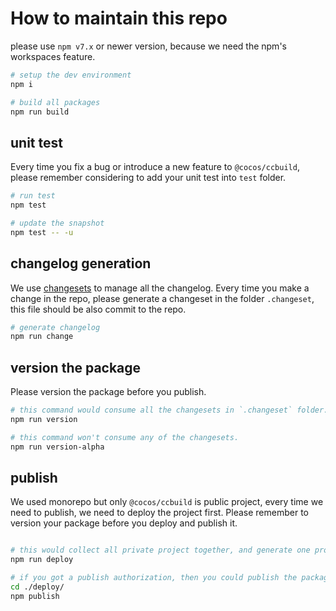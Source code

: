 # How to maintain this repo

please use `npm v7.x` or newer version, because we need the npm's workspaces feature.

```sh
# setup the dev environment
npm i

# build all packages
npm run build
```

## unit test

Every time you fix a bug or introduce a new feature to `@cocos/ccbuild`, please remember considering to add your unit test into `test` folder.

```sh
# run test
npm test

# update the snapshot
npm test -- -u
```

## changelog generation

We use [changesets](https://github.com/changesets/changesets) to manage all the changelog.
Every time you make a change in the repo, please generate a changeset in the folder `.changeset`, this file should be also commit to the repo.

```sh
# generate changelog
npm run change
```

## version the package

Please version the package before you publish.
```sh
# this command would consume all the changesets in `.changeset` folder.  
npm run version

# this command won't consume any of the changesets.
npm run version-alpha
```

## publish

We used monorepo but only `@cocos/ccbuild` is public project, every time we need to publish, we need to deploy the project first.
Please remember to version your package before you deploy and publish it.

```sh

# this would collect all private project together, and generate one project in 'deploy' folder
npm run deploy

# if you got a publish authorization, then you could publish the package in 'deploy' folder
cd ./deploy/
npm publish
```

